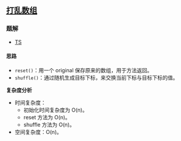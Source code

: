 ## [打乱数组](https://leetcode-cn.com/problems/shuffle-an-array/)

### 题解
+ [TS](../../ts/384/384.ts)

#### 思路
+ `reset()`：用一个 original 保存原来的数组，用于方法返回。
+ `shuffle()`：通过随机生成目标下标，来交换当前下标与目标下标的值。

**复杂度分析**
+ 时间复杂度：
  - 初始化时间复杂度为 O(n)。
  - reset 方法为 O(n)。
  - shuffle 方法为 O(n)。
+ 空间复杂度：O(n)。